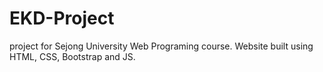 # EKD-Project
project for Sejong University Web Programing course.
Website built using HTML, CSS, Bootstrap and JS.
